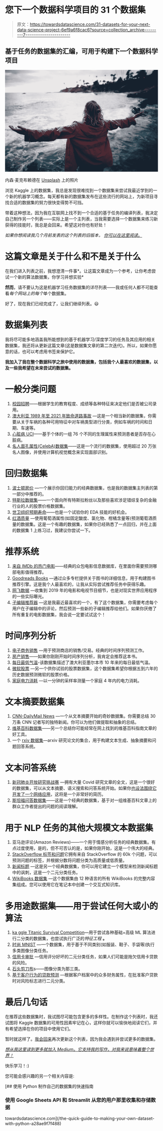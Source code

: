 # 您下一个数据科学项目的 31 个数据集

> 原文：<https://towardsdatascience.com/31-datasets-for-your-next-data-science-project-6ef9a6f8cac6?source=collection_archive---------7----------------------->

## 基于任务的数据集的汇编，可用于构建下一个数据科学项目

![](img/257c4940cd72b1f53ff3e29b1d754a80.png)

内森·麦克布赖德在 [Unsplash](https://unsplash.com?utm_source=medium&utm_medium=referral) 上的照片

浏览 Kaggle 上的数据集，我总是发现很难找到一个数据集来尝试我最近学到的一个新的机器学习概念。每天都有新的数据集发布在这些流行的网站上，为新项目寻找合适的数据集的努力很快变得势不可挡。

带着这种想法，因为我在互联网上找不到一个合适的基于任务的编译列表，我决定自己制作另一个列表——实际上是一个主列表，当我需要选择一个数据集来练习新获得的技能时，我总是会回来。希望这对你也有好处！

*如果你想阅读我几个月前发表的这个列表的旧版本，* [*你可以在这里阅读。*](/26-datasets-for-your-data-science-projects-658601590a4c)

# 这篇文章是关于什么和不是关于什么

在我们进入列表之前，我想澄清一件事*。让这篇文章成为一个参考，让你考虑尝试一个新的算法数据集，你学习并想实验*

**然而**，请不要认为这是机器学习任务数据集的详尽列表——我或任何人都不可能查看*每个网站上的每个*单个数据集。

好了，现在我们已经完成了，让我们继续列表。😃

# 数据集列表

我将尽可能多地涵盖我所能想到的基于机器学习/深度学习的任务及其应用的相关数据集，我还将从更新这篇文章(这是数据集文章的第二次迭代)。所以，如果你愿意的话，也可以考虑用书签来保护它。

**我加入了我在整个数据科学之旅中使用的数据集，包括我个人最喜欢的数据集，以及一些我希望在未来尝试的数据集。**

# 一般分类问题

1.  [校园招聘](https://www.kaggle.com/benroshan/factors-affecting-campus-placement)——根据学生的教育程度、成绩等各种特征来决定他们是否被公司录用。
2.  [澳大利亚 1989 年至 2021 年致命道路事故](https://www.kaggle.com/deepcontractor/australian-fatal-car-accident-data-19892021/code) —这是一个相当新的数据集，你需要从关于车祸的各种可用特征中对车祸类型进行分类，例如车祸的时间和日期、车速等。
3.  [心脏病 UCI](https://www.kaggle.com/ronitf/heart-disease-uci)——基于个体的一组 76 个不同的生理属性来预测患者是否存在心脏病。
4.  [名人面孔属性(CelebA)数据集](https://www.kaggle.com/jessicali9530/celeba-dataset)——这是一个流行的数据集，使用超过 20 万张名人图像，并使用计算机视觉概念来实现面部识别。

# 回归数据集

1.  [波士顿房价](https://www.kaggle.com/vikrishnan/boston-house-prices) —一个展示你回归能力的经典数据集，也是我的数据集主列表的第一部分中推荐的。
2.  [特斯拉数据集](https://www.kaggle.com/abhimaneukj/tesla-inc-tsla-dataset)——一个面向所有特斯拉粉丝以及那些喜欢涉足错综复杂的金融行业的人的股票价格数据集。
3.  [世卫组织预期寿命](https://www.kaggle.com/kumarajarshi/life-expectancy-who)——也是一个试验你的 EDA 技能的好机会。
4.  [红酒质量](https://www.kaggle.com/uciml/red-wine-quality-cortez-et-al-2009) —使用葡萄酒属性(如固定酸度、氯化物、柑橘含量等)预测葡萄酒质量的数据集。这是一个有趣的数据集，如果你已经熟悉了一点回归，并在上面的数据集 1 上练习过，我建议你尝试一下。

# 推荐系统

1.  [来自 IMDb 的热门电影](https://www.kaggle.com/sankha1998/tmdb-top-10000-popular-movies-dataset)——经典的众包电影信息数据库，在里面你需要预测哪部电影值得推荐。
2.  [Goodreads Books](https://www.kaggle.com/jealousleopard/goodreadsbooks) —通过众多专栏提供关于图书的详细信息，用于构建图书推荐引擎。这是我个人最喜欢的，让我从实际尝试推荐任务中获得乐趣。
3.  [网飞数据](https://www.kaggle.com/shivamb/netflix-shows/tasks) —收集到 2019 年的电影和电视节目细节，也是对现实世界应用程序的一些实际曝光。
4.  [子编辑推荐器](https://www.kaggle.com/timschaum/subreddit-recommender) —这是我最近最喜欢的一个，有了这个数据集，你需要考虑每个用户在子编辑中的评论，然后预测一些新的子编辑推荐给他们。如果你厌倦了所有重复的电影数据集，我会说一定要试试这个！

# 时间序列分析

1.  [电子商务销售](https://www.kaggle.com/carrie1/ecommerce-data) —用于预测商店的销售/交易。经典的时间序列预测工作。
2.  [房产销售](https://www.kaggle.com/htagholdings/property-sales)——如果你刚刚开始时间序列分析，我肯定会推荐这本书。
3.  [每日最低气温](https://raw.githubusercontent.com/jbrownlee/Datasets/master/daily-min-temperatures.csv)-该数据集描述了澳大利亚墨尔本市 10 年来的每日最低气温。
4.  [微软股票](https://www.kaggle.com/vijayvvenkitesh/microsoft-stock-time-series-analysis) —另一个供你试验的股票数据集，这个数据集希望你根据五到六年的历史数据预测微软的股票价格。
5.  [家庭电力消耗](https://www.kaggle.com/uciml/electric-power-consumption-data-set) —以一分钟的采样率测量一个家庭 4 年内的电力消耗。

# 文本摘要数据集

1.  [CNN-DailyMail News](https://www.kaggle.com/gowrishankarp/newspaper-text-summarization-cnn-dailymail) —一个从文本摘要开始的奇妙数据集。你需要总结 30 万条 CNN 记者写的独特新闻。你可以为他们做提取和抽象的总结。
2.  [维基百科数据集](https://www.kaggle.com/varunucl/wikihow-summarization)——另一个总结你可能经常在网上找到的维基百科指南文章的好工具。
3.  一个 [rxiv 数据集](https://www.kaggle.com/Cornell-University/arxiv)—arxiv 研究论文的集合，用于构建文本生成、抽象摘要和问题回答系统。

# 文本问答系统

1.  [新冠肺炎开放研究挑战赛](https://www.kaggle.com/allen-institute-for-ai/CORD-19-research-challenge) —拥有大量 Covid 研究文章的全文，这是一个很好的数据集，可以从文本摘要、语义搜索和问答系统开始。如果你[也设法围绕它开发了一个网络应用](/a-guide-to-streamlit-frontend-for-data-science-made-simpler-c6dda54e3183)，这将是一个非常好的简历。
2.  [斯坦福问答数据集](https://www.kaggle.com/stanfordu/stanford-question-answering-dataset)——这是一个经典的数据集，基于对一组维基百科文章上的群众工作者提出的问题的阅读理解。

# 用于 NLP 任务的其他大规模文本数据集

1.  亚马逊评论(Amazon Reviews)——一个用于情感分析任务的经典数据集。有点过度使用，是的，但不可否认的是，如果你刚开始，这是一个伟大的经典。
2.  [StackOverflow 标签和问题](https://www.kaggle.com/imoore/60k-stack-overflow-questions-with-quality-rate)它拥有来自 StackOverflow 的 60k 个问题，可以预测问题的标签，并根据分数将问题分类为高质量或低质量。
3.  [新闻标题](https://www.kaggle.com/rmisra/news-headlines-dataset-for-sarcasm-detection) —这是另一个经典数据集，你可以用它建立一个模型来检测新闻标题中的讽刺，这是一个二元分类任务。
4.  [WikiBooks 数据集](https://www.kaggle.com/dhruvildave/wikibooks-dataset/) —这个数据集由 12 种语言的所有 WikiBooks 的完整内容集组成。您可以使用它在笔记本中创建一个交互式知识库。

# 多用途数据集——用于尝试任何大或小的算法

1.  [ka ggle Titanic Survival Competition](https://www.kaggle.com/c/titanic/data)—用于尝试各种基础+高级 ML 算法进行二分类的数据集，也尝试执行广泛的*特征工程* **。**
2.  [时尚 MNIST](https://www.kaggle.com/zalando-research/fashionmnist) —一个数据集，用于基于不同类别(如服装、鞋子、手袋等)执行多类图像分类任务。
3.  [信用卡审批](https://www.kaggle.com/rikdifos/credit-card-approval-prediction) —信用评分好坏的二元分类任务，如果人们可能是拖欠信用卡贷款的风险。
4.  [石头剪刀布](https://www.kaggle.com/sanikamal/rock-paper-scissors-dataset)s——图像分类为那三类。
5.  [基于客户行为的贷款预测](https://www.kaggle.com/subhamjain/loan-prediction-based-on-customer-behavior) —根据客户档案中的众多财务属性，在批准客户贷款时对风险标志进行二元分类。

# 最后几句话

在推荐这些数据集时，我试图尽可能包含更多的多样性。在制作这个列表时，我还试图将 Kaggle 数据集的可用性因素牢记在心，这样你就可以愉快地阅读它们，并有希望选择在你的项目中使用它们。

暂时就这样了。[我会回来](https://ipom.medium.com)再次更新这个列表，因为我会遇到并尝试更多的数据集。

[*想从我这里读到更多就加入 Medium。它支持我的写作，对我来说意味着整个世界！*](https://ipom.medium.com/membership)

快乐学习！:)

您可能会感兴趣的另一个相关内容是:

[](/the-quick-guide-to-making-your-own-dataset-with-python-a28ae9f7f488) [## 使用 Python 制作自己的数据集的快速指南

### 使用 Google Sheets API 和 Streamlit 从您的用户那里收集和存储数据

towardsdatascience.com](/the-quick-guide-to-making-your-own-dataset-with-python-a28ae9f7f488)